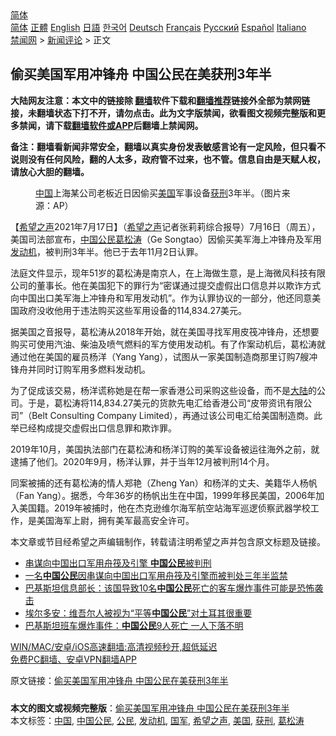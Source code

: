  <!-- 面包屑导航 --> <div class="breadcrumb"><!-- GTranslate: https://gtranslate.io/ -->  <div class="switcher notranslate">  <div class="selected">  <a href="#" onclick="return false;"> 简体</a>  </div>  <div class="option">  <a href="https://www.bannedbook.org" onclick="doGTranslate('zh-CN|zh-CN');jQuery('div.switcher div.selected a').html(jQuery(this).html());return false;" title="简体中文" class="nturl selected"> 简体</a>  <a href="https://www.bannedbook.org/zh-tw/" onclick="doGTranslate('zh-CN|zh-TW');jQuery('div.switcher div.selected a').html(jQuery(this).html());return false;" title="繁體中文" class="nturl"> 正體</a>  <a href="https://www.bannedbook.org/en/" onclick="doGTranslate('zh-CN|en');jQuery('div.switcher div.selected a').html(jQuery(this).html());return false;" title="English" class="nturl"> English</a>  <a href="https://www.bannedbook.org/ja/" onclick="doGTranslate('zh-CN|ja');jQuery('div.switcher div.selected a').html(jQuery(this).html());return false;" title="日本語" class="nturl"> 日語</a>  <a href="https://www.bannedbook.org/ko/" onclick="doGTranslate('zh-CN|ko');jQuery('div.switcher div.selected a').html(jQuery(this).html());return false;" title="한국어" class="nturl"> 한국어</a>  <a href="https://www.bannedbook.org/de/" onclick="doGTranslate('zh-CN|de');jQuery('div.switcher div.selected a').html(jQuery(this).html());return false;" title="Deutsch" class="nturl"> Deutsch</a>  <a href="https://www.bannedbook.org/fr/" onclick="doGTranslate('zh-CN|fr');jQuery('div.switcher div.selected a').html(jQuery(this).html());return false;" title="Français" class="nturl"> Français</a>  <a href="https://www.bannedbook.org/ru/" onclick="doGTranslate('zh-CN|ru');jQuery('div.switcher div.selected a').html(jQuery(this).html());return false;" title="Русский" class="nturl"> Русский</a>  <a href="https://www.bannedbook.org/es/" onclick="doGTranslate('zh-CN|es');jQuery('div.switcher div.selected a').html(jQuery(this).html());return false;" title="Español" class="nturl"> Español</a>  <a href="https://www.bannedbook.org/it/" onclick="doGTranslate('zh-CN|it');jQuery('div.switcher div.selected a').html(jQuery(this).html());return false;" title="Italiano" class="nturl"> Italiano</a>  </div>  </div>      <div class='breadcrumb-sub'><!-- Breadcrumb NavXT 6.3.0 --> <a href="https://www.bannedbook.org/" class="home">禁闻网</a> &gt; <a href="https://www.bannedbook.org/bnews/comments/" class="category">新闻评论</a> &gt; 正文</div></div><h2>偷买美国军用冲锋舟 中国公民在美获刑3年半</h2> <p class="notice"><b>大陆网友注意：本文中的链接除 <a href="https://github.com/bannedbook/fanqiang" >翻墙</a>软件下载和<a href="https://github.com/killgcd/justmysocks/blob/master/README.md">翻墙推荐</a>链接外全部为禁网链接，未翻墙状态下打不开，请勿点击。此为文字版禁闻，欲看图文视频完整版和更多禁闻，请下载<a href="https://github.com/bannedbook/fanqiang">翻墙软件或APP</a>后翻墙上禁闻网。</p><p>备注：翻墙看新闻非常安全，翻墙以真实身份发表敏感言论有一定风险，但只看不说则没有任何风险，翻的人太多，政府管不过来，也不管。信息自由是天赋人权，请放心大胆的翻墙。</b></p>  <div class="entry"> <figure><figcaption><a href="https://www.bannedbook.org/bnews/tag/%E4%B8%AD%E5%9B%BD/" class="st_tag internal_tag" rel="tag" title="标签 中国 下的日志">中国</a>上海某公司老板近日因偷买<a href="https://www.bannedbook.org/bnews/tag/%e7%be%8e%e5%9b%bd/" class="st_tag internal_tag" rel="tag" title="标签 美国 下的日志">美国</a>军事设备<a href="https://www.bannedbook.org/bnews/tag/%E8%8E%B7%E5%88%91/" class="st_tag internal_tag" rel="tag" title="标签 获刑 下的日志">获刑</a>3年半。（图片来源：AP）</figcaption></figure> <p>【<span class='wp_keywordlink_affiliate'><a href="https://www.soundofhope.org" title="希望之声" target="_blank">希望之声</a></span>2021年7月17日】（<a href="https://www.bannedbook.org/bnews/tag/%e5%b8%8c%e6%9c%9b%e4%b9%8b%e5%a3%b0/" class="st_tag internal_tag" rel="tag" title="标签 希望之声 下的日志">希望之声</a>记者张莉莉综合报导）7月16日（周五），美国司法部宣布，<span class='wp_keywordlink_affiliate'><a href="https://www.bannedbook.org/" title="中国" target="_blank">中国</a></span><a href="https://www.bannedbook.org/bnews/tag/%e5%85%ac%e6%b0%91/" class="st_tag internal_tag" rel="tag" title="标签 公民 下的日志">公民</a><a href="https://www.bannedbook.org/bnews/tag/%e8%91%9b%e6%9d%be%e6%b6%9b/" class="st_tag internal_tag" rel="tag" title="标签 葛松涛 下的日志">葛松涛</a>（Ge Songtao）因偷买美军海上冲锋舟及军用<a href="https://www.bannedbook.org/bnews/tag/%e5%8f%91%e5%8a%a8%e6%9c%ba/" class="st_tag internal_tag" rel="tag" title="标签 发动机 下的日志">发动机</a>，被判刑3年半。他已于去年11月2日认罪。</p> <p>法庭文件显示，现年51岁的葛松涛是南京人，在上海做生意，是上海微风科技有限公司的董事长。他在美国犯下的罪行为“密谋通过提交虚假出口信息并以欺诈方式向中国出口美军海上冲锋舟和军用发动机”。作为认罪协议的一部分，他还同意美国政府没收他用于违法购买这些军用设备的114,834.27美元。</p>  <p>据美国之音报导，葛松涛从2018年开始，就在美国寻找军用皮筏冲锋舟，还想要购买可使用汽油、柴油及喷气燃料的军方使用发动机。有了作案动机后，葛松涛就通过他在美国的雇员杨洋（Yang Yang），试图从一家美国制造商那里订购7艘冲锋舟并同时订购军用多燃料发动机。</p> <p>为了促成该交易，杨洋谎称她是在帮一家香港公司采购这些设备，而不是<span class='wp_keywordlink_affiliate'><a href="https://www.bannedbook.org/" title="大陆" target="_blank">大陆</a></span>的公司。于是，葛松涛将114,834.27美元的货款先电汇给香港公司“皮带资讯有限公司”（Belt Consulting Company Limited），再通过该公司电汇给美国制造商。此举已经构成提交虚假出口信息罪和欺诈罪。</p>  <p>2019年10月，美国执法部门在葛松涛和杨洋订购的美军设备被运往海外之前，就逮捕了他们。2020年9月，杨洋认罪，并于当年12月被判刑14个月。</p> <p>同案被捕的还有葛松涛的情人郑艳（Zheng Yan）和杨洋的丈夫、美籍华人杨帆（Fan Yang）。据悉，今年36岁的杨帆出生在中国，1999年移民美国，2006年加入美国籍。2019年被捕时，他在杰克逊维尔海军航空站海军巡逻侦察武器学校工作，是美国海军上尉，拥有美军最高安全许可。 </p>  <p>本文章或节目经希望之声编辑制作，转载请注明希望之声并包含原文标题及链接。 </p> <ul class='op-related-articles' title='相关阅读'> <li><a href='https://www.bannedbook.org/bnews/headline/20210717/1589151.html' target='_blank'>串谋向中国出口军用舟筏及引擎 <b>中国公民</b>被判刑</a></li> <li><a href='https://www.bannedbook.org/bnews/headline/20210717/1588661.html' target='_blank'>一名<b>中国公民</b>因串谋向中国出口军用舟筏及引擎而被判处三年半监禁</a></li> <li><a href='https://www.bannedbook.org/bnews/baitai/20210716/1588337.html' target='_blank'>巴基斯坦信息部长：该国导致10名<b>中国公民</b>死亡的客车爆炸事件可能是恐怖袭击</a></li> <li><a href='https://www.bannedbook.org/bnews/headline/20210715/1587885.html' target='_blank'>埃尔多安：维吾尔人被视为“平等<b>中国公民</b>”对土耳其很重要</a></li> <li><a href='https://www.bannedbook.org/bnews/baitai/20210715/1587621.html' target='_blank'>巴基斯坦班车爆炸事件：<b>中国公民</b>9人死亡 一人下落不明</a></li> </ul> <p class="texttj"> <a href="https://github.com/bannedbook/fanqiang/wiki/V2ray%E6%9C%BA%E5%9C%BA" target="_blank">WIN/MAC/安卓/iOS高速翻墙:高清视频秒开,超低延迟</a><br/> <a href="https://github.com/bannedbook/fanqiang/wiki/%E7%A6%81%E9%97%BB%E7%BD%91%E5%AE%89%E5%8D%93%E7%BF%BB%E5%A2%99%E6%96%B0%E9%97%BBAPP" target="_blank">免费PC翻墙、安卓VPN翻墙APP</a></p> <p>原文链接：<a class="src_link"  href="https://www.soundofhope.org/post/526682" target="_blank">偷买美国军用冲锋舟 中国公民在美获刑3年半</a></p><a name='sharetosocial'></a>  <div style="margin-bottom:5px;padding-bottom:5px;clear:both"> <div id="archive-pix-1" class="banner-ads"> <!-- AuctionX Display platform tag START --> <div id="26318x728x90x621x_ADSLOT2" clicktrack="%%CLICK_URL_ESC%%"></div> <!-- AuctionX Display platform tag END --> </div> <div id="archive-pix-2" class="banner-ads"> <!-- AuctionX Display platform tag START --> <div id="26315x300x250x621x_ADSLOT2" clicktrack="%%CLICK_URL_ESC%%"></div> <!-- AuctionX Display platform tag END --> </div> </div>    <div id="archive-pix-1" class="banner-ads"> <!-- AuctionX Display platform tag START --> <div id="26318x728x90x621x_ADSLOT3" clicktrack="%%CLICK_URL_ESC%%"></div> <!-- AuctionX Display platform tag END --> </div> <div><b>本文的图文或视频完整版</b>：<a href='https://www.bannedbook.org/bnews/comments/20210718/1589288.html'>偷买美国军用冲锋舟 中国公民在美获刑3年半</a></div>  </div><!--END ENTRY--> <div class="postfooter"> <div>本文标签：<a href="https://www.bannedbook.org/bnews/tag/%E4%B8%AD%E5%9B%BD/" rel="tag">中国</a>, <a href="https://www.bannedbook.org/bnews/tag/%E4%B8%AD%E5%9B%BD%E5%85%AC%E6%B0%91/" rel="tag">中国公民</a>, <a href="https://www.bannedbook.org/bnews/tag/%e5%85%ac%e6%b0%91/" rel="tag">公民</a>, <a href="https://www.bannedbook.org/bnews/tag/%e5%8f%91%e5%8a%a8%e6%9c%ba/" rel="tag">发动机</a>, <a href="https://www.bannedbook.org/bnews/tag/%E5%9B%BD%E5%86%9B/" rel="tag">国军</a>, <a href="https://www.bannedbook.org/bnews/tag/%e5%b8%8c%e6%9c%9b%e4%b9%8b%e5%a3%b0/" rel="tag">希望之声</a>, <a href="https://www.bannedbook.org/bnews/tag/%e7%be%8e%e5%9b%bd/" rel="tag">美国</a>, <a href="https://www.bannedbook.org/bnews/tag/%E8%8E%B7%E5%88%91/" rel="tag">获刑</a>, <a href="https://www.bannedbook.org/bnews/tag/%e8%91%9b%e6%9d%be%e6%b6%9b/" rel="tag">葛松涛</a></div>  </div><!--END POSTFOOTER--> 